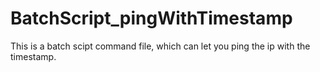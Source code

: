 # BatchScript_pingWithTimestamp
This is a batch scipt command file, which can let you ping the ip with the timestamp.
